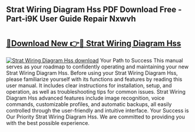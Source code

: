 ## Strat Wiring Diagram Hss PDF Download Free - Part-i9K User Guide Repair Nxwvh

# <h2><a href="http://dfr63y.blite.top/?on=Strat+Wiring+Diagram+Hss">🔗Download New 👉🔴 Strat Wiring Diagram Hss</a></h2>

[![Strat Wiring Diagram Hss download](https://i.imgur.com/lujVjoI.png)](http://dfr63y.blite.top/?on=Strat+Wiring+Diagram+Hss)
Your Path to Success This manual serves as your roadmap to confidently operating and maintaining your new Strat Wiring Diagram Hss. Before using your Strat Wiring Diagram Hss, please familiarize yourself with its functions and features by reading this user manual. It includes clear instructions for installation, setup, and operation, as well as troubleshooting tips for common issues. Strat Wiring Diagram Hss advanced features include image recognition, voice commands, customizable profiles, and automatic backups, all easily controlled through the user-friendly and intuitive interface. Your Success is Our Priority Strat Wiring Diagram Hss. We are committed to providing you with the best possible experience.
